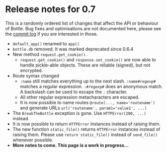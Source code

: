 # Release notes for 0.7

This is a randomly ordered list of changes that affect the API or behaviour of Bottle. Bug fixes and optimisations are not documented here, please see the [commit log](http://github.com/defnull/bottle/commits/) if you are interested in those. 

  * `default_app()` renamed to `app()`
  * `bottle.db` removed. It was marked deprecated since 0.6.4
  * New method `request.get_cookie()`.
    * `request.get_cookie()` and `response.set_cookie()` are now able to handle pickle-able objects. These are reliable (signed), but not encrypted.
  * Route syntax changed
    * `:name` still matches everything up to the next slash. `:name#regexp#` matches a regular expression. `:#regexp#` does an anonymous match. A backslash can be used to escape the `:` character.
    * All other regular expression metacharacters are escaped.
    * It is now possible to name routes `@route(..., name='routename')` and generate URLs `url('routename', param1='value1', ...)`
  * The `BreakTheBottle` exception is gone. Use `HTTPError(200, ...)` instead.
  * It is now possible to return `HTTPError` instances instead of raising them.
  * The new function `static_file()` returns `HTTPError` instances instead of raising them. Please use `return static_file()` instead of `send_file()` whenever possible.
  * **More notes to come. This page is a work in progress...**
